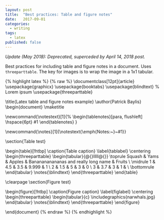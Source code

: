 ```yaml
---
layout: post
title:  "Best practices: Table and figure notes"
date:   2017-09-01
categories: 
  - writing
tags: 
  - latex
published: false
---
```


_Update (May 2018): Deprecated, superceded by April 14, 2018 post._

Best practices for including table and figure notes in a document. Uses `threeparttable`. The key for images is to wrap the image in a 1x1 tabular.

{% highlight latex %}
{% raw  %}
\documentclass[12pt]{article}
\usepackage{graphicx}
\usepackage{booktabs}
\usepackage{blindtext} % Lorem ipsum
\usepackage{threeparttable}

\title{Latex table and figure notes example}
\author{Patrick Baylis}
\begin{document}
\maketitle

\newcommand{\notestext}[1]{%
 \begin{tablenotes}[para, flushleft]
 \hspace{6pt}
 #1
 \end{tablenotes}
}

\newcommand{\notes}[1]{\notestext{\emph{Notes:~}~#1}}

\section{Table test}

\begin{table}[!htbp]
	\caption{Table caption}
	\label{tablabel}
	\centering
	\begin{threeparttable}
		\begin{tabular}{@{}lllll@{}}
		\toprule
		Squash & Yams & Apples & Bananananananas and really long name & Fruits \\ \midrule
		1      & 4.5  & 3.5    & 9.999   & 1      \\
		2      & 1.5  & 5      & 3       & 0      \\
		3      & 3.7  & 3      & 1       &        \\ \bottomrule
		\end{tabular}
		\notes{\blindtext}
	\end{threeparttable}
\end{table}

\clearpage
\section{Figure test}

\begin{figure}[!htbp]
	\caption{Figure caption}
	\label{figlabel}
	\centering
	\begin{threeparttable}
		\begin{tabular}{c}
			\includegraphics{narwhals.jpg}
		\end{tabular}
		\notes{\blindtext}
	\end{threeparttable}
\end{figure}

\end{document}
{% endraw  %}
{% endhighlight %}

